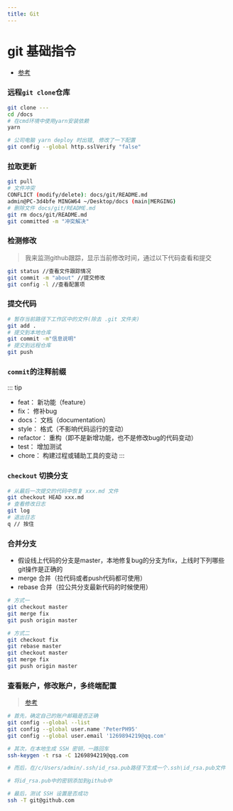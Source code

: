 ```yaml
---
title: Git
---
```


# git 基础指令
- [参考](https://juejin.cn/post/6844903586120335367)

### 远程`git clone`仓库
``` bash
git clone ---
cd /docs
# 在cmd环境中使用yarn安装依赖 
yarn

# 公司电脑 yarn deploy 时出错, 修改了一下配置 
git config --global http.sslVerify "false"
```

### 拉取更新
``` bash
git pull
# 文件冲突 
CONFLICT (modify/delete): docs/git/README.md
admin@PC-3d4bfe MINGW64 ~/Desktop/docs (main|MERGING)
# 删除文件 docs/git/README.md
git rm docs/git/README.md
git committed -m "冲突解决"
```
### 检测修改
> 我来监测github跟踪，显示当前修改时间，通过以下代码查看和提交
``` bash
git status //查看文件跟踪情况
git commit -m "about" //提交修改
git config -l //查看配置项
```

### 提交代码
``` bash
# 暂存当前路径下工作区中的文件(除去 .git 文件夹)
git add .
# 提交到本地仓库
git commit -m"信息说明"
# 提交到远程仓库
git push
```

### `commit`的注释前缀
::: tip
- feat：     新功能（feature）
- fix：      修补bug
- docs：     文档（documentation）
- style：    格式（不影响代码运行的变动）
- refactor： 重构（即不是新增功能，也不是修改bug的代码变动）
- test：     增加测试
- chore：    构建过程或辅助工具的变动
:::

### `checkout` 切换分支
``` bash
# 从最后一次提交的代码中恢复 xxx.md 文件
git checkout HEAD xxx.md
# 查看修改日志
git log
# 退出日志
q // 按住
```

### 合并分支
- 假设线上代码的分支是master，本地修复bug的分支为fix，上线时下列哪些git操作是正确的
- merge 合并（拉代码或者push代码都可使用）
- rebase 合并（拉公共分支最新代码的时候使用）
```bash
# 方式一
git checkout master
git merge fix
git push origin master

# 方式二
git checkout fix
git rebase master
git checkout master
git merge fix
git push origin master
```

### 查看账户，修改账户，多终端配置
> [参考](https://blog.csdn.net/helloasimo/article/details/123778112?ops_request_misc=%257B%2522request%255Fid%2522%253A%2522166374032816781432996870%2522%252C%2522scm%2522%253A%252220140713.130102334..%2522%257D&request_id=166374032816781432996870&biz_id=0&utm_medium=distribute.pc_search_result.none-task-blog-2~all~top_click~default-1-123778112-null-null.142^v48^pc_rank_34_queryrelevant25,201^v3^control_1&utm_term=git%40github.com%3A%20Permission%20denied%20%28publickey%29.&spm=1018.2226.3001.4187)

``` bash 
# 首先，确定自己的账户邮箱是否正确
git config --global --list
git config --global user.name 'PeterPH95'
git config --global user.email '1269894219@qq.com'

# 其次，在本地生成 SSH 密钥，一路回车
ssh-keygen -t rsa -C 1269894219@qq.com

# 而后，在/c/Users/admin/.ssh/id_rsa.pub路径下生成一个.ssh\id_rsa.pub文件

# 将id_rsa.pub中的密钥添加到github中

# 最后，测试 SSH 设置是否成功
ssh -T git@github.com
```
